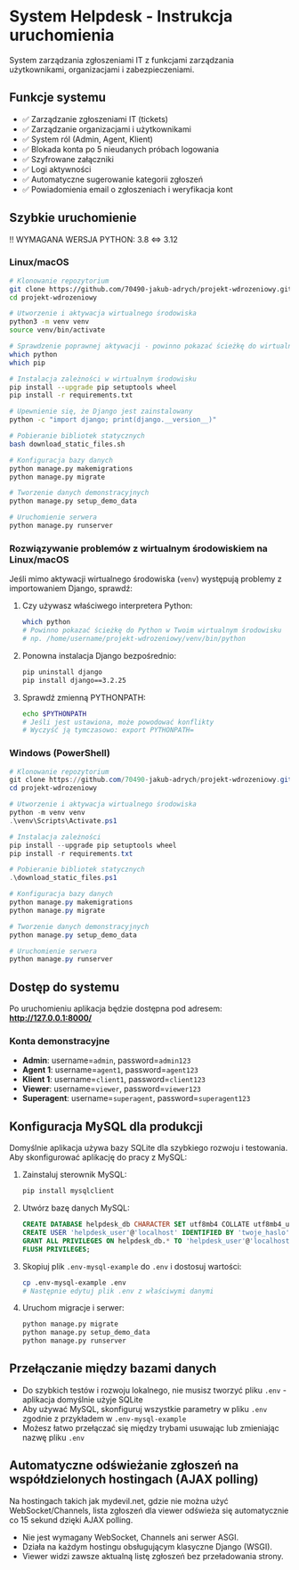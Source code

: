 # System Helpdesk - Instrukcja uruchomienia

System zarządzania zgłoszeniami IT z funkcjami zarządzania użytkownikami, organizacjami i zabezpieczeniami.

## Funkcje systemu

- ✅ Zarządzanie zgłoszeniami IT (tickets)
- ✅ Zarządzanie organizacjami i użytkownikami
- ✅ System ról (Admin, Agent, Klient)
- ✅ Blokada konta po 5 nieudanych próbach logowania
- ✅ Szyfrowane załączniki
- ✅ Logi aktywności
- ✅ Automatyczne sugerowanie kategorii zgłoszeń
- ✅ Powiadomienia email o zgłoszeniach i weryfikacja kont

## Szybkie uruchomienie

!! WYMAGANA WERSJA PYTHON: 3.8 <=> 3.12

### Linux/macOS
```bash
# Klonowanie repozytorium
git clone https://github.com/70490-jakub-adrych/projekt-wdrozeniowy.git
cd projekt-wdrozeniowy

# Utworzenie i aktywacja wirtualnego środowiska
python3 -m venv venv
source venv/bin/activate

# Sprawdzenie poprawnej aktywacji - powinno pokazać ścieżkę do wirtualnego środowiska
which python
which pip

# Instalacja zależności w wirtualnym środowisku
pip install --upgrade pip setuptools wheel
pip install -r requirements.txt

# Upewnienie się, że Django jest zainstalowany
python -c "import django; print(django.__version__)"

# Pobieranie bibliotek statycznych
bash download_static_files.sh

# Konfiguracja bazy danych
python manage.py makemigrations
python manage.py migrate

# Tworzenie danych demonstracyjnych
python manage.py setup_demo_data

# Uruchomienie serwera
python manage.py runserver
```

### Rozwiązywanie problemów z wirtualnym środowiskiem na Linux/macOS

Jeśli mimo aktywacji wirtualnego środowiska (`venv`) występują problemy z importowaniem Django, sprawdź:

1. Czy używasz właściwego interpretera Python:
   ```bash
   which python
   # Powinno pokazać ścieżkę do Python w Twoim wirtualnym środowisku
   # np. /home/username/projekt-wdrozeniowy/venv/bin/python
   ```

2. Ponowna instalacja Django bezpośrednio:
   ```bash
   pip uninstall django
   pip install django==3.2.25
   ```

3. Sprawdź zmienną PYTHONPATH:
   ```bash
   echo $PYTHONPATH
   # Jeśli jest ustawiona, może powodować konflikty
   # Wyczyść ją tymczasowo: export PYTHONPATH=
   ```

### Windows (PowerShell)
```powershell
# Klonowanie repozytorium
git clone https://github.com/70490-jakub-adrych/projekt-wdrozeniowy.git
cd projekt-wdrozeniowy

# Utworzenie i aktywacja wirtualnego środowiska
python -m venv venv
.\venv\Scripts\Activate.ps1

# Instalacja zależności
pip install --upgrade pip setuptools wheel
pip install -r requirements.txt

# Pobieranie bibliotek statycznych
.\download_static_files.ps1

# Konfiguracja bazy danych
python manage.py makemigrations
python manage.py migrate

# Tworzenie danych demonstracyjnych
python manage.py setup_demo_data

# Uruchomienie serwera
python manage.py runserver
```

## Dostęp do systemu

Po uruchomieniu aplikacja będzie dostępna pod adresem: **http://127.0.0.1:8000/**

### Konta demonstracyjne

- **Admin**: username=`admin`, password=`admin123`
- **Agent 1**: username=`agent1`, password=`agent123`
- **Klient 1**: username=`client1`, password=`client123`
- **Viewer**: username=`viewer`, password=`viewer123`
- **Superagent**: username=`superagent`, password=`superagent123`

## Konfiguracja MySQL dla produkcji

Domyślnie aplikacja używa bazy SQLite dla szybkiego rozwoju i testowania. Aby skonfigurować aplikację do pracy z MySQL:

1. Zainstaluj sterownik MySQL:
   ```bash
   pip install mysqlclient
   ```

2. Utwórz bazę danych MySQL:
   ```sql
   CREATE DATABASE helpdesk_db CHARACTER SET utf8mb4 COLLATE utf8mb4_unicode_ci;
   CREATE USER 'helpdesk_user'@'localhost' IDENTIFIED BY 'twoje_haslo';
   GRANT ALL PRIVILEGES ON helpdesk_db.* TO 'helpdesk_user'@'localhost';
   FLUSH PRIVILEGES;
   ```

3. Skopiuj plik `.env-mysql-example` do `.env` i dostosuj wartości:
   ```bash
   cp .env-mysql-example .env
   # Następnie edytuj plik .env z właściwymi danymi
   ```

4. Uruchom migracje i serwer:
   ```bash
   python manage.py migrate
   python manage.py setup_demo_data
   python manage.py runserver
   ```

## Przełączanie między bazami danych

- Do szybkich testów i rozwoju lokalnego, nie musisz tworzyć pliku `.env` - aplikacja domyślnie użyje SQLite
- Aby używać MySQL, skonfiguruj wszystkie parametry w pliku `.env` zgodnie z przykładem w `.env-mysql-example`
- Możesz łatwo przełączać się między trybami usuwając lub zmieniając nazwę pliku `.env`

## Automatyczne odświeżanie zgłoszeń na współdzielonych hostingach (AJAX polling)

Na hostingach takich jak mydevil.net, gdzie nie można użyć WebSocket/Channels, lista zgłoszeń dla viewer odświeża się automatycznie co 15 sekund dzięki AJAX polling.

- Nie jest wymagany WebSocket, Channels ani serwer ASGI.
- Działa na każdym hostingu obsługującym klasyczne Django (WSGI).
- Viewer widzi zawsze aktualną listę zgłoszeń bez przeładowania strony.
